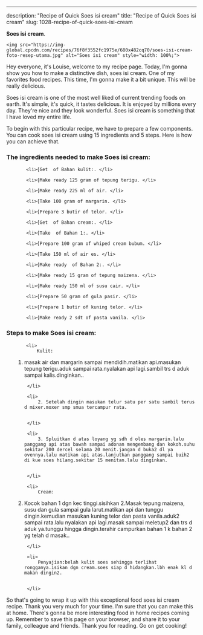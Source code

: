 ---
description: "Recipe of Quick Soes isi cream"
title: "Recipe of Quick Soes isi cream"
slug: 1028-recipe-of-quick-soes-isi-cream

<p>
	<strong>Soes isi cream</strong>. 
	
</p>
<p>
	
	<img src="https://img-global.cpcdn.com/recipes/76f8f3552fc1975e/680x482cq70/soes-isi-cream-foto-resep-utama.jpg" alt="Soes isi cream" style="width: 100%;">
	
	
</p>
<p>
	Hey everyone, it's Louise, welcome to my recipe page. Today, I'm gonna show you how to make a distinctive dish, soes isi cream. One of my favorites food recipes. This time, I'm gonna make it a bit unique. This will be really delicious.
</p>
	
<p>
	
</p>
<p>
	Soes isi cream is one of the most well liked of current trending foods on earth. It's simple, it's quick, it tastes delicious. It is enjoyed by millions every day. They're nice and they look wonderful. Soes isi cream is something that I have loved my entire life.
</p>

<p>
To begin with this particular recipe, we have to prepare a few components. You can cook soes isi cream using 15 ingredients and 5 steps. Here is how you can achieve that.
</p>

<h3>The ingredients needed to make Soes isi cream:</h3>

<ol>
	
		<li>{Get  of Bahan kulit:. </li>
	
		<li>{Make ready 125 gram of tepung terigu. </li>
	
		<li>{Make ready 225 ml of air. </li>
	
		<li>{Take 100 gram of margarin. </li>
	
		<li>{Prepare 3 butir of telor. </li>
	
		<li>{Get  of Bahan cream:. </li>
	
		<li>{Take  of Bahan 1:. </li>
	
		<li>{Prepare 100 gram of whiped cream bubum. </li>
	
		<li>{Take 150 ml of air es. </li>
	
		<li>{Make ready  of Bahan 2:. </li>
	
		<li>{Make ready 15 gram of tepung maizena. </li>
	
		<li>{Make ready 150 ml of susu cair. </li>
	
		<li>{Prepare 50 gram of gula pasir. </li>
	
		<li>{Prepare 1 butir of kuning telor. </li>
	
		<li>{Make ready 2 sdt of pasta vanila. </li>
	
</ol>
<p>
	
</p>

<h3>Steps to make Soes isi cream:</h3>

<ol>
	
		<li>
			Kulit: 
1. masak air dan margarin sampai mendidih.matikan api.masukan tepung terigu.aduk sampai rata.nyalakan api lagi.sambil trs d aduk sampai kalis.dinginkan..
			
			
		</li>
	
		<li>
			2. Setelah dingin masukan telur satu per satu sambil terus d mixer.moxer smp smua tercampur rata.
			
			
		</li>
	
		<li>
			3. Spluitkan d atas loyang yg sdh d oles margarin.lalu panggang api atas bawah sampai adonan mengembang dan kokoh.suhu sekitar 200 dercel selama 20 menit.jangan d buka2 dl ya ovennya.lalu matikan api atas.lanjutkan panggang sampai buih2 di kue soes hilang.sekitar 15 menitan.lalu dinginkan.
			
			
		</li>
	
		<li>
			Cream:
1. Kocok bahan 1 dgn kec tinggi.sisihkan
2.Masak tepung maizena, susu dan gula sampai gula larut.matikan api dan tunggu dingin.kemudian masukan kuning telor dan pasta vanila.aduk2 sampai rata.lalu nyalakan api lagi.masak sampai meletup2 dan trs d aduk ya.tunggu hingga dingin.terahir campurkan bahan 1 k bahan 2 yg telah d masak..
			
			
		</li>
	
		<li>
			Penyajian:belah kulit soes sehingga terlihat rongganya.isikan dgn cream.soes siap d hidangkan.lbh enak kl d makan dingin2.
			
			
		</li>
	
</ol>

<p>
	
</p>

<p>
	So that's going to wrap it up with this exceptional food soes isi cream recipe. Thank you very much for your time. I'm sure that you can make this at home. There's gonna be more interesting food in home recipes coming up. Remember to save this page on your browser, and share it to your family, colleague and friends. Thank you for reading. Go on get cooking!
</p>
